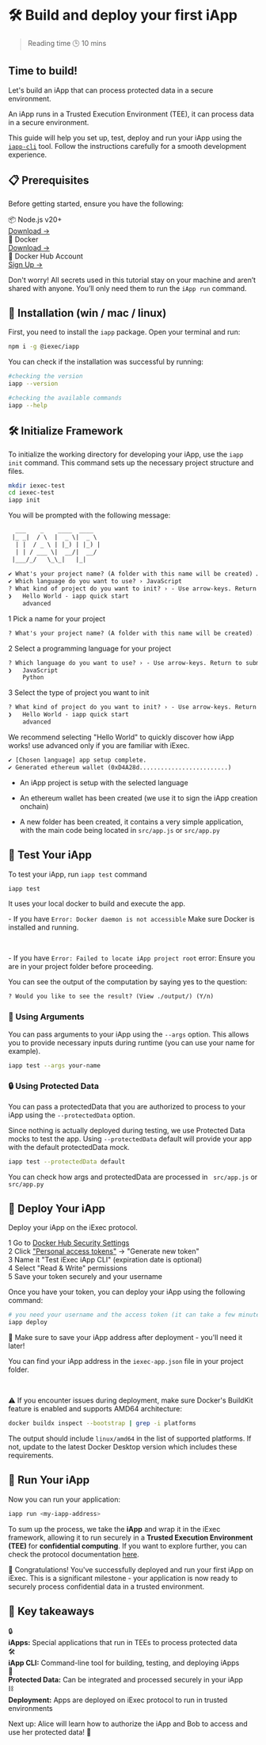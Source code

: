 # 🛠️ Build and deploy your first iApp

> Reading time 🕒 10 mins

<div class="hero">
  <div class="hero-content">
    <h2>Time to build!</h2>
    <p>Let's build an iApp that can process protected data in a secure environment.</p>
  </div>
</div>

<div class="solution-note purple">
  <p>An iApp runs in a Trusted Execution Environment (TEE), it can process data in a secure environment.</p>
</div>

This guide will help you set up, test, deploy and run your iApp using the
[`iapp-cli`](https://github.com/iExecBlockchainComputing/iapp/tree/main/cli)
tool. Follow the instructions carefully for a smooth development experience.

## 📋 Prerequisites

Before getting started, ensure you have the following:

<div class="requirements-list">
  <div class="requirement-item">
    <div class="requirement-title">📦 Node.js v20+</div>
    <a target="_blank" href="https://nodejs.org/en/">Download →</a>
  </div>
  
  <div class="requirement-item">
    <div class="requirement-title">🐳 Docker</div>
    <a target="_blank" href="https://www.docker.com/">Download →</a>
  </div>

  <div class="requirement-item">
    <div class="requirement-title">🐳 Docker Hub Account</div>
    <a target="_blank" href="https://hub.docker.com/">Sign Up →</a>
  </div>
</div>

<div class="solution-note purple">
  <p>Don't worry! All secrets used in this tutorial stay on your machine and aren’t shared with anyone. You’ll only need them to run the <code>iApp run</code> command.</p>
</div>

## 💾 Installation (win / mac / linux)

First, you need to install the `iapp` package. Open your terminal and run:

```sh
npm i -g @iexec/iapp
```

You can check if the installation was successful by running:

```sh
#checking the version
iapp --version

#checking the available commands
iapp --help
```

## 🛠️ Initialize Framework

To initialize the working directory for developing your iApp, use the
`iapp init` command. This command sets up the necessary project structure and
files.

```sh
mkdir iexec-test
cd iexec-test
iapp init
```

You will be prompted with the following message:

```txt
  ___    _    ____  ____  
 |_ _|  / \  |  _ \|  _ \ 
  | |  / _ \ | |_) | |_) |
  | | / ___ \|  __/|  __/ 
 |___/_/   \_\_|   |_|    
                          
✔ What's your project name? (A folder with this name will be created) … hello-world
✔ Which language do you want to use? › JavaScript
? What kind of project do you want to init? › - Use arrow-keys. Return to submit.
❯   Hello World - iapp quick start
    advanced
```

<div class="process-steps">
  <div class="step">
    <span class="step-number">1</span>
    <span>Pick a name for your project</span>
  </div>
</div>

```txt
? What's your project name? (A folder with this name will be created) ...
```

<div class="process-steps">
  <div class="step">
    <span class="step-number">2</span>
    <span>Select a programming language for your project</span>
  </div>
</div>

```txt
? Which language do you want to use? › - Use arrow-keys. Return to submit.
❯   JavaScript
    Python
```

<div class="process-steps">
  <div class="step">
    <span class="step-number">3</span>
    <span>Select the type of project you want to init</span>
  </div>
</div>

```txt
? What kind of project do you want to init? › - Use arrow-keys. Return to submit.
❯   Hello World - iapp quick start
    advanced
```

<div class="solution-note">
  <p>We recommend selecting <span class="highlight">"Hello World"</span> to quickly discover how iApp works! use <span class="highlight">advanced</span> only if you are familiar with iExec.</p>
</div>

```txt
✔ [Chosen language] app setup complete.
✔ Generated ethereum wallet (0xD4A28d.........................)

```

- An iApp project is setup with the selected language

- An ethereum wallet has been created (we use it to sign the iApp creation
  onchain)

- A new folder has been created, it contains a very simple application,
  with the main code being located in `src/app.js` or `src/app.py`

## 🧪 Test Your iApp

To test your iApp, run `iapp test` command

```sh
iapp test
```

It uses your local docker to build and execute the app.

<div class="solution-note">
  <p>- If you have <code>Error: Docker daemon is not accessible</code> Make sure Docker is installed and running.</p>
  <br>
  <p>- If you have <code>Error: Failed to locate iApp project root</code> error:  Ensure you are in your project folder before proceeding.</p>
</div>

You can see the output of the computation by saying yes to the question:

```txt
? Would you like to see the result? (View ./output/) (Y/n)
```

### 🧩 Using Arguments

You can pass arguments to your iApp using the `--args` option. This allows you
to provide necessary inputs during runtime (you can use your name for example).

```sh
iapp test --args your-name
```

### 🔒 Using Protected Data

You can pass a protectedData that you are authorized to process to your iApp
using the `--protectedData` option.

Since nothing is actually deployed during testing, we use Protected Data mocks
to test the app. Using `--protectedData` default will provide your app with the
default protectedData mock.

```sh
iapp test --protectedData default
```

<div class="solution-note purple">
  <p>You can check how args and protectedData are processed in <code> src/app.js</code> or <code> src/app.py</code></p>
</div>

## 🚀 Deploy Your iApp

Deploy your iApp on the iExec protocol.

<div class="process-steps">
  <div class="step">
    <span class="step-number">1</span>
    <span>Go to <a href="https://hub.docker.com/settings/security" target="_blank">Docker Hub Security Settings</a></span>
  </div>
  <div class="step">
    <span class="step-number">2</span>
    <span>Click <a href="https://app.docker.com/settings/personal-access-tokens" target="_blank">"Personal access tokens"</a> → "Generate new token"</span>
  </div>
  <div class="step">
    <span class="step-number">3</span>
    <span>Name it "Test iExec iApp CLI" (expiration date is optional)</span>
  </div>
  <div class="step">
    <span class="step-number">4</span>
    <span>Select "Read & Write" permissions</span>
  </div>
  <div class="step">
    <span class="step-number">5</span>
    <span>Save your token securely and your username</span>
  </div>
</div>

Once you have your token, you can deploy your iApp using the following command:

```sh
# you need your username and the access token (it can take a few minutes to deploy)
iapp deploy
```

<div class="solution-note purple">
  <p>📝 Make sure to save your <span class="highlight">iApp address</span> after deployment - you'll need it later!</p>
  <p>You can find your iApp address in the <code>iexec-app.json</code> file in your project folder.</p>
  <br>
  <p>⚠️  If you encounter issues during deployment, make sure Docker's BuildKit feature is enabled and supports AMD64 architecture:</p>

```sh
docker buildx inspect --bootstrap | grep -i platforms
```

  <p>The output should include <code>linux/amd64</code> in the list of supported platforms. If not, update to the latest Docker Desktop version which includes these requirements.</p>
</div>

## 🏃 Run Your iApp

Now you can run your application:

```sh
iapp run <my-iapp-address>
```

To sum up the process, we take the **iApp** and wrap it in the iExec framework,
allowing it to run securely in a **Trusted Execution Environment (TEE)** for
**confidential computing**. If you want to explore further, you can check the
protocol documentation [here](https://protocol.docs.iex.ec/).

<div class="solution-note green">
  <p>🎉 Congratulations! You've successfully deployed and run your first iApp on iExec. This is a significant milestone - your application is now ready to securely process confidential data in a trusted environment.</p>
</div>

## 🎯 Key takeaways

<div class="takeaways-list">
  <div class="takeaway-item">
    <span class="takeaway-icon">🔒</span>
    <div class="takeaway-content">
      <strong>iApps:</strong> Special applications that run in TEEs to process protected data
    </div>
  </div>
  <div class="takeaway-item">
    <span class="takeaway-icon">🛠️</span>
    <div class="takeaway-content">
      <strong>iApp CLI:</strong> Command-line tool for building, testing, and deploying iApps
    </div>
  </div>
  <div class="takeaway-item">
    <span class="takeaway-icon">🔐</span>
    <div class="takeaway-content">
      <strong>Protected Data:</strong> Can be integrated and processed securely in your iApp
    </div>
  </div>
  <div class="takeaway-item">
    <span class="takeaway-icon">⛓️</span>
    <div class="takeaway-content">
      <strong>Deployment:</strong> Apps are deployed on iExec protocol to run in trusted environments
    </div>
  </div>
</div>

<div class="solution-note green">
  <p>Next up: Alice will learn how to authorize the iApp and Bob to access and use her protected data!  🚀</p>
</div>
